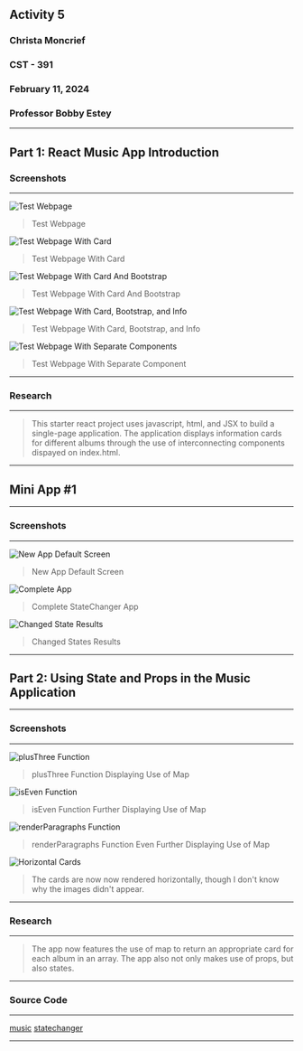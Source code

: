 <!-- Header -->
## **Activity 5**
### **Christa Moncrief**
### **CST - 391**
### **February 11, 2024**
### **Professor Bobby Estey**

---

<!-- Part 1 -->
## Part 1: React Music App Introduction
### Screenshots

---

![Test Webpage](https://github.com/ScribeEzra/CST-391/blob/main/Media/Activity%205/01.png)

> Test Webpage

![Test Webpage With Card](https://github.com/ScribeEzra/CST-391/blob/main/Media/Activity%205/02.png)

> Test Webpage With Card

![Test Webpage With Card And Bootstrap](https://github.com/ScribeEzra/CST-391/blob/main/Media/Activity%205/03.png)

> Test Webpage With Card And Bootstrap

![Test Webpage With Card, Bootstrap, and Info](https://github.com/ScribeEzra/CST-391/blob/main/Media/Activity%205/04.png)

> Test Webpage With Card, Bootstrap, and Info

![Test Webpage With Separate Components](https://github.com/ScribeEzra/CST-391/blob/main/Media/Activity%205/05.png)

> Test Webpage With Separate Component

---


### Research

---

> This starter react project uses javascript, html, and JSX to build a single-page application. The application displays information cards for different albums through the use of interconnecting components dispayed on index.html.

---

## Mini App #1

---

### Screenshots

---

![New App Default Screen](https://github.com/ScribeEzra/CST-391/blob/main/Media/Activity%205/07.png)

> New App Default Screen

![Complete App](https://github.com/ScribeEzra/CST-391/blob/main/Media/Activity%205/08.png)

> Complete StateChanger App

![Changed State Results](https://github.com/ScribeEzra/CST-391/blob/main/Media/Activity%205/09.png)

> Changed States Results

---

## Part 2: Using State and Props in the Music Application

---

### Screenshots

---

![plusThree Function](https://github.com/ScribeEzra/CST-391/blob/main/Media/Activity%205/10.png)

> plusThree Function Displaying Use of Map

![isEven Function](https://github.com/ScribeEzra/CST-391/blob/main/Media/Activity%205/11.png)

> isEven Function Further Displaying Use of Map

![renderParagraphs Function](https://github.com/ScribeEzra/CST-391/blob/main/Media/Activity%205/12.png)

> renderParagraphs Function Even Further Displaying Use of Map

![Horizontal Cards](https://github.com/ScribeEzra/CST-391/blob/main/Media/Activity%205/13.png)

> The cards are now now rendered horizontally, though I don't know why the images didn't appear.

---

### Research

---

> The app now features the use of map to return an appropriate card for each album in an array. The app also not only makes use of props, but also states.

---

### Source Code

---

[music](https://github.com/ScribeEzra/CST-391/tree/main/workspace/music)
[statechanger](https://github.com/ScribeEzra/CST-391/tree/main/workspace/statechanger)

---
